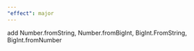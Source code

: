 ```yaml
---
"effect": major
---
```


add Number.fromString, Number.fromBigInt, BigInt.FromString, BigInt.fromNumber
